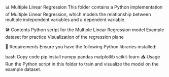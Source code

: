 📊 Multiple Linear Regression
This folder contains a Python implementation of Multiple Linear Regression, which models the relationship between multiple independent variables and a dependent variable.

🛠️ Contents
Python script for the Multiple Linear Regression model
Example dataset for practice
Visualization of the regression plane

🚀 Requirements
Ensure you have the following Python libraries installed:

bash
Copy code
pip install numpy pandas matplotlib scikit-learn
📥 Usage
Run the Python script in this folder to train and visualize the model on the example dataset.
